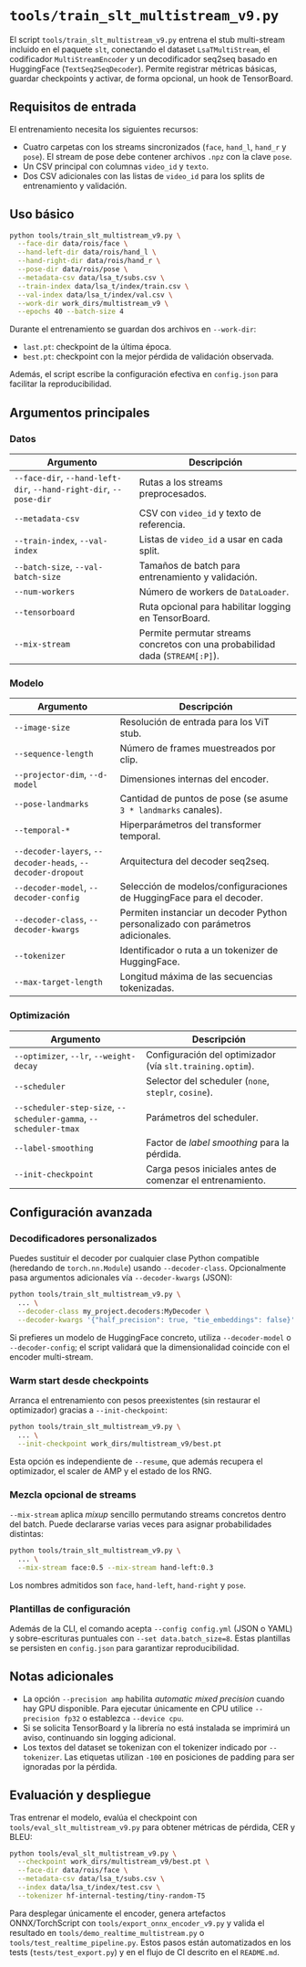 # `tools/train_slt_multistream_v9.py`

El script `tools/train_slt_multistream_v9.py` entrena el stub multi-stream
incluido en el paquete `slt`, conectando el dataset `LsaTMultiStream`, el
codificador `MultiStreamEncoder` y un decodificador seq2seq basado en
HuggingFace (`TextSeq2SeqDecoder`). Permite registrar métricas básicas, guardar
checkpoints y activar, de forma opcional, un hook de TensorBoard.

## Requisitos de entrada

El entrenamiento necesita los siguientes recursos:

* Cuatro carpetas con los streams sincronizados (`face`, `hand_l`, `hand_r` y
  `pose`). El stream de pose debe contener archivos `.npz` con la clave `pose`.
* Un CSV principal con columnas `video_id` y `texto`.
* Dos CSV adicionales con las listas de `video_id` para los splits de
  entrenamiento y validación.

## Uso básico

```bash
python tools/train_slt_multistream_v9.py \
  --face-dir data/rois/face \
  --hand-left-dir data/rois/hand_l \
  --hand-right-dir data/rois/hand_r \
  --pose-dir data/rois/pose \
  --metadata-csv data/lsa_t/subs.csv \
  --train-index data/lsa_t/index/train.csv \
  --val-index data/lsa_t/index/val.csv \
  --work-dir work_dirs/multistream_v9 \
  --epochs 40 --batch-size 4
```

Durante el entrenamiento se guardan dos archivos en `--work-dir`:

* `last.pt`: checkpoint de la última época.
* `best.pt`: checkpoint con la mejor pérdida de validación observada.

Además, el script escribe la configuración efectiva en `config.json` para
facilitar la reproducibilidad.

## Argumentos principales

### Datos

| Argumento | Descripción |
|-----------|-------------|
| `--face-dir`, `--hand-left-dir`, `--hand-right-dir`, `--pose-dir` | Rutas a los streams preprocesados. |
| `--metadata-csv` | CSV con `video_id` y texto de referencia. |
| `--train-index`, `--val-index` | Listas de `video_id` a usar en cada split. |
| `--batch-size`, `--val-batch-size` | Tamaños de batch para entrenamiento y validación. |
| `--num-workers` | Número de workers de `DataLoader`. |
| `--tensorboard` | Ruta opcional para habilitar logging en TensorBoard. |
| `--mix-stream` | Permite permutar streams concretos con una probabilidad dada (`STREAM[:P]`). |

### Modelo

| Argumento | Descripción |
|-----------|-------------|
| `--image-size` | Resolución de entrada para los ViT stub. |
| `--sequence-length` | Número de frames muestreados por clip. |
| `--projector-dim`, `--d-model` | Dimensiones internas del encoder. |
| `--pose-landmarks` | Cantidad de puntos de pose (se asume `3 * landmarks` canales). |
| `--temporal-*` | Hiperparámetros del transformer temporal. |
| `--decoder-layers`, `--decoder-heads`, `--decoder-dropout` | Arquitectura del decoder seq2seq. |
| `--decoder-model`, `--decoder-config` | Selección de modelos/configuraciones de HuggingFace para el decoder. |
| `--decoder-class`, `--decoder-kwargs` | Permiten instanciar un decoder Python personalizado con parámetros adicionales. |
| `--tokenizer` | Identificador o ruta a un tokenizer de HuggingFace. |
| `--max-target-length` | Longitud máxima de las secuencias tokenizadas. |

### Optimización

| Argumento | Descripción |
|-----------|-------------|
| `--optimizer`, `--lr`, `--weight-decay` | Configuración del optimizador (vía `slt.training.optim`). |
| `--scheduler` | Selector del scheduler (`none`, `steplr`, `cosine`). |
| `--scheduler-step-size`, `--scheduler-gamma`, `--scheduler-tmax` | Parámetros del scheduler. |
| `--label-smoothing` | Factor de *label smoothing* para la pérdida. |
| `--init-checkpoint` | Carga pesos iniciales antes de comenzar el entrenamiento. |

## Configuración avanzada

### Decodificadores personalizados

Puedes sustituir el decoder por cualquier clase Python compatible (heredando de
`torch.nn.Module`) usando `--decoder-class`. Opcionalmente pasa argumentos
adicionales vía `--decoder-kwargs` (JSON):

```bash
python tools/train_slt_multistream_v9.py \
  ... \
  --decoder-class my_project.decoders:MyDecoder \
  --decoder-kwargs '{"half_precision": true, "tie_embeddings": false}'
```

Si prefieres un modelo de HuggingFace concreto, utiliza `--decoder-model` o
`--decoder-config`; el script validará que la dimensionalidad coincide con el
encoder multi-stream.

### Warm start desde checkpoints

Arranca el entrenamiento con pesos preexistentes (sin restaurar el optimizador)
gracias a `--init-checkpoint`:

```bash
python tools/train_slt_multistream_v9.py \
  ... \
  --init-checkpoint work_dirs/multistream_v9/best.pt
```

Esta opción es independiente de `--resume`, que además recupera el optimizador,
el scaler de AMP y el estado de los RNG.

### Mezcla opcional de streams

`--mix-stream` aplica *mixup* sencillo permutando streams concretos dentro del
batch. Puede declararse varias veces para asignar probabilidades distintas:

```bash
python tools/train_slt_multistream_v9.py \
  ... \
  --mix-stream face:0.5 --mix-stream hand-left:0.3
```

Los nombres admitidos son `face`, `hand-left`, `hand-right` y `pose`.

### Plantillas de configuración

Además de la CLI, el comando acepta `--config config.yml` (JSON o YAML) y
sobre-escrituras puntuales con `--set data.batch_size=8`. Estas plantillas se
persisten en `config.json` para garantizar reproducibilidad.

## Notas adicionales

* La opción `--precision amp` habilita *automatic mixed precision* cuando hay
  GPU disponible. Para ejecutar únicamente en CPU utilice `--precision fp32` o
  establezca `--device cpu`.
* Si se solicita TensorBoard y la librería no está instalada se imprimirá un
  aviso, continuando sin logging adicional.
* Los textos del dataset se tokenizan con el tokenizer indicado por
  `--tokenizer`. Las etiquetas utilizan `-100` en posiciones de padding para
  ser ignoradas por la pérdida.

## Evaluación y despliegue

Tras entrenar el modelo, evalúa el checkpoint con `tools/eval_slt_multistream_v9.py`
para obtener métricas de pérdida, CER y BLEU:

```bash
python tools/eval_slt_multistream_v9.py \
  --checkpoint work_dirs/multistream_v9/best.pt \
  --face-dir data/rois/face \
  --metadata-csv data/lsa_t/subs.csv \
  --index data/lsa_t/index/test.csv \
  --tokenizer hf-internal-testing/tiny-random-T5
```

Para desplegar únicamente el encoder, genera artefactos ONNX/TorchScript con
`tools/export_onnx_encoder_v9.py` y valida el resultado en `tools/demo_realtime_multistream.py`
o `tools/test_realtime_pipeline.py`. Estos pasos están automatizados en los tests
(`tests/test_export.py`) y en el flujo de CI descrito en el `README.md`.

